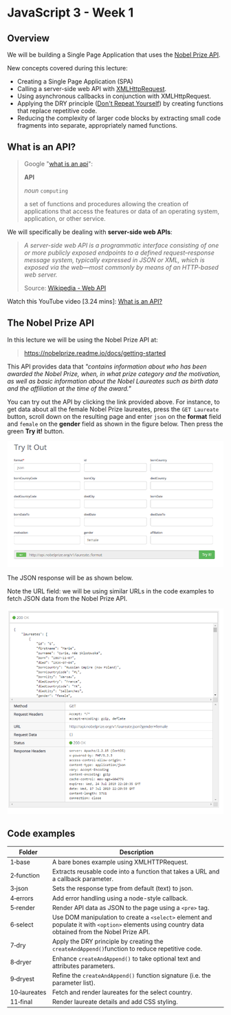 # JavaScript 3 - Week 1

## Overview

We will be building a Single Page Application that uses the [Nobel Prize API](https://nobelprize.readme.io/docs/getting-started).

New concepts covered during this lecture:

- Creating a Single Page Application (SPA)
- Calling a server-side web API with [XMLHttpRequest](https://github.com/HackYourFuture/fundamentals/blob/master/fundamentals/XMLHttpRequest.md).
- Using asynchronous callbacks in conjunction with XMLHttpRequest.
- Applying the DRY principle ([Don't Repeat Yourself](https://en.wikipedia.org/wiki/Don%27t_repeat_yourself)) by creating functions that replace repetitive code.
- Reducing the complexity of larger code blocks by extracting small code fragments into separate, appropriately named functions.

## What is an API?

> Google "[what is an api](https://www.google.nl/search?q=what+is+an+api&oq=what+is+an+api&aqs=chrome..69i57j69i60l3.2774j0j7&sourceid=chrome&ie=UTF-8)":
>
> **API**
>
> _noun_ `computing`
>
> a set of functions and procedures allowing the creation of applications that access the features or data of an operating system, application, or other service.

We will specifically be dealing with **server-side web APIs**:

> _A server-side web API is a programmatic interface consisting of one or more publicly exposed endpoints to a defined request–response message system, typically expressed in JSON or XML, which is exposed via the web—most commonly by means of an HTTP-based web server._
>
> Source: [Wikipedia - Web API](https://en.wikipedia.org/wiki/Web_API)

Watch this YouTube video [3.24 mins]: [What is an API?](https://www.youtube.com/watch?v=s7wmiS2mSXY)

## The Nobel Prize API

In this lecture we will be using the Nobel Prize API at:

> https://nobelprize.readme.io/docs/getting-started

This API provides data that _"contains information about who has been awarded the Nobel Prize, when, in what prize category and the motivation, as well as basic information about the Nobel Laureates such as birth data and the affiliation at the time of the award."_

You can try out the API by clicking the link provided above. For instance, to get data about all the female Nobel Prize laureates, press the `GET Laureate` button, scroll down on the resulting page and enter `json` on the **format** field and `female` on the **gender** field as shown in the figure below. Then press the green **Try it!** button.

![nobel-prize-form](../../assets/nobel-prize-form.png)

The JSON response will be as shown below.

Note the URL field: we will be using similar URLs in the code examples to fetch JSON data from the Nobel Prize API.

![nobel-prize-response](../../assets/nobel-prize-response.png)

## Code examples

<!-- prettier-ignore -->
| Folder       | Description |
| ------------ | ----------- |
| 1‑base       | A bare bones example using XMLHTTPRequest. |
| 2‑function   | Extracts reusable code into a function that takes a URL and a callback parameter. |
| 3‑json       | Sets the response type from default (text) to json. |
| 4‑errors     | Add error handling using a node-style callback. |
| 5‑render     | Render API data as JSON to the page using a `<pre>` tag. |
| 6‑select     | Use DOM manipulation to create a `<select>` element and populate it with `<option>` elements using country data obtained from the Nobel Prize API. |
| 7‑dry        | Apply the DRY principle by creating the `createAndAppend()`function to reduce repetitive code. |
| 8‑dryer      | Enhance `createAndAppend()` to take optional text and attributes parameters. |
| 9‑dryest     | Refine the `createAndAppend()` function signature (i.e. the parameter list). |
| 10‑laureates | Fetch and render laureates for the select country. |
| 11‑final     | Render laureate details and add CSS styling. |
